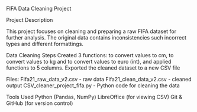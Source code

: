 FIFA Data Cleaning Project 

Project Description

This project focuses on cleaning and preparing a raw FIFA dataset for further analysis. The original data contains inconsistencies such incorrect types and different formattings.

Data Cleaning Steps
Created 3 functions: to convert values to cm, to convert values to kg and to convert values to euro (int), and applied functions to 5 columns. Exported the cleaned dataset to a new CSV file

Files:
Fifa21_raw_data_v2.csv - raw data
Fifa21_clean_data_v2.csv - cleaned output
CSV_cleaner_project_fifa.py - Python code for cleaning the data

Tools Used Python (Pandas, NumPy) LibreOffice (for viewing CSV) Git & GitHub (for version control)
